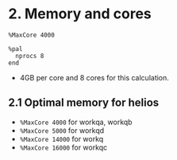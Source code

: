# 2. Memory and cores
```
%MaxCore 4000

%pal
  nprocs 8
end
```
- 4GB per core and 8 cores for this calculation.

## 2.1 Optimal memory for helios

- `%MaxCore 4000` for workqa, workqb
- `%MaxCore 5000` for workqd
- `%MaxCore 14000` for workq
- `%MaxCore 16000` for workqc


